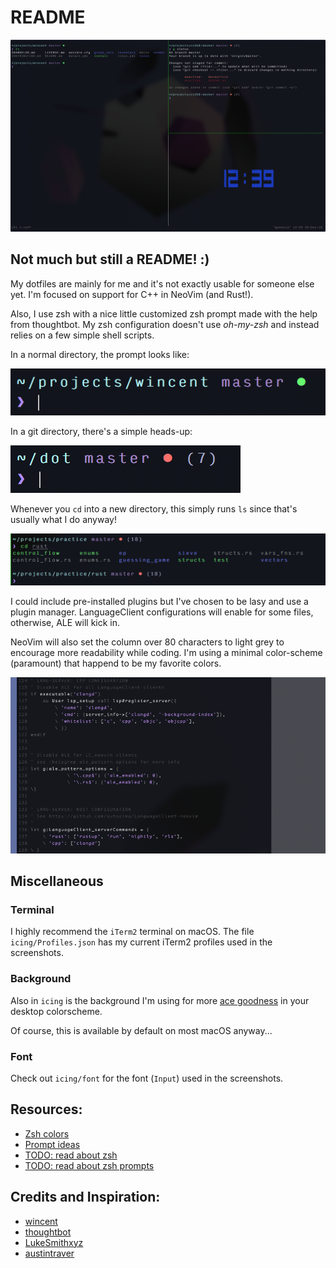 # README

![fullscreen.png](screenshots/fullscreen.png)

## Not much but still a README! :)

My dotfiles are mainly for me and it's not exactly usable for someone
else yet. I'm focused on support for C++ in NeoVim (and Rust!).

Also, I use zsh with a nice little customized zsh prompt made with the help
from thoughtbot. My zsh configuration doesn't use _oh-my-zsh_ and instead
relies on a few simple shell scripts.

In a normal directory, the prompt looks like:

![prompt.png](screenshots/staged_prompt.png)

In a git directory, there's a simple heads-up:

![git](screenshots/git_status_prompt.png)

Whenever you `cd` into a new directory, this simply runs `ls` since
that's usually what I do anyway!

![widgets](screenshots/cd.png)


I could include pre-installed plugins but I've chosen to be lasy and use
a plugin manager. LanguageClient configurations will enable for some files,
otherwise, ALE will kick in.

NeoVim will also set the column over 80 characters to light grey
to encourage more readability while coding. I'm using a minimal
color-scheme (paramount) that happend to be my favorite colors.

![nvim](screenshots/nvim_config.png)

## Miscellaneous

### Terminal

I highly recommend the `iTerm2` terminal on macOS. The file
`icing/Profiles.json` has my current iTerm2 profiles used in the screenshots.


### Background
Also in `icing` is the background I'm using for more
[ace goodness](https://en.wikipedia.org/wiki/LGBT_symbols#Asexuality)
in your desktop colorscheme.

Of course, this is available by default on most macOS anyway...

### Font

Check out `icing/font` for the font (`Input`) used in the screenshots.

## Resources:

- [Zsh colors](https://gabri.me/blog/custom-colors-in-your-zsh-prompt)
- [Prompt ideas](https://github.com/wincent/wincent)
- [TODO: read about zsh](https://scriptingosx.com/2019/06/moving-to-zsh-part-2-configuration-files/)
- [TODO: read about zsh prompts](https://scriptingosx.com/2019/07/moving-to-zsh-06-customizing-the-zsh-prompt/)


## Credits and Inspiration:

- [wincent](https://github.com/wincent)
- [thoughtbot](https://github.com/thoughtbot/dotfiles)
- [LukeSmithxyz](https://github.com/LukeSmithxyz/voidrice)
- [austintraver](https://github.com/austintraver)
